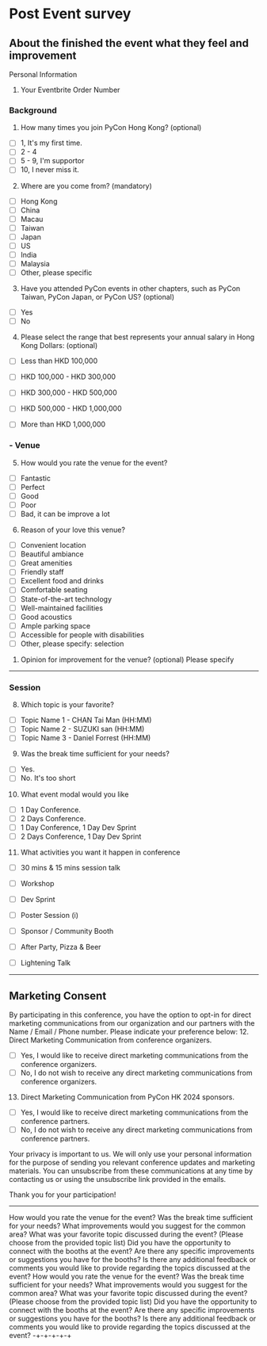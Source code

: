 # Post Event survey
## About the finished the event what they feel and improvement
Personal Information
1. Your Eventbrite Order Number

### Background
1.  How many times you join PyCon Hong Kong? (optional)
- [ ] 1, It's my first time.
- [ ] 2 - 4
- [ ] 5 - 9, I'm supportor
- [ ] 10, I never miss it. 
  
2. Where are you come from? (mandatory)
- [ ] Hong Kong
- [ ] China
- [ ] Macau
- [ ] Taiwan
- [ ] Japan
- [ ] US
- [ ] India
- [ ] Malaysia
- [ ] Other, please specific 
  
3. Have you attended PyCon events in other chapters, such as PyCon Taiwan, PyCon Japan, or PyCon US? (optional)
- [ ] Yes
- [ ] No
  
4. Please select the range that best represents your annual salary in Hong Kong Dollars: (optional)
- [ ] Less than HKD 100,000
- [ ] HKD 100,000 - HKD 300,000
- [ ] HKD 300,000 - HKD 500,000
- [ ] HKD 500,000 - HKD 1,000,000
- [ ] More than HKD 1,000,000


### - Venue

5. How would you rate the venue for the event?
- [ ] Fantastic
- [ ] Perfect
- [ ] Good
- [ ] Poor
- [ ] Bad, it can be improve a lot

6. Reason of your love this venue?
-[ ] Convenient location
-[ ] Beautiful ambiance
-[ ] Great amenities
-[ ] Friendly staff
-[ ] Excellent food and drinks
-[ ] Comfortable seating
-[ ] State-of-the-art technology
-[ ] Well-maintained facilities
-[ ] Good acoustics
-[ ] Ample parking space
-[ ] Accessible for people with disabilities
-[ ] Other, please specify: selection

1. Opinion for improvement for the venue? (optional)
Please specify

--- 
### Session
8. Which topic is your favorite?
   
- [ ] Topic Name 1 - CHAN Tai Man (HH:MM) 
- [ ] Topic Name 2 - SUZUKI san (HH:MM) 
- [ ] Topic Name 3 - Daniel Forrest (HH:MM) 

9. Was the break time sufficient for your needs?
- [ ] Yes. 
- [ ] No. It's too short
  
10. What event modal would you like
- [ ] 1 Day Conference. 
- [ ] 2 Days Conference.
- [ ] 1 Day Conference, 1 Day Dev Sprint
- [ ] 2 Days Conference, 1 Day Dev Sprint

11. What activities you want it happen in conference
- [ ] 30 mins & 15 mins session talk
- [ ] Workshop
- [ ] Dev Sprint
- [ ] Poster Session (i)
- [ ] Sponsor / Community Booth
- [ ] After Party, Pizza & Beer
- [ ] Lightening Talk


--- 
## Marketing Consent

By participating in this conference, you have the option to opt-in for direct marketing communications from our organization and our partners with the Name / Email / Phone number. Please indicate your preference below:
12. Direct Marketing Communication from conference organizers. 
- [ ] Yes, I would like to receive direct marketing communications from the conference organizers.
- [ ] No, I do not wish to receive any direct marketing communications from conference organizers.

13. Direct Marketing Communication from PyCon HK 2024 sponsors. 
- [ ] Yes, I would like to receive direct marketing communications from the conference partners.
- [ ] No, I do not wish to receive any direct marketing communications from conference partners.

Your privacy is important to us. We will only use your personal information for the purpose of sending you relevant conference updates and marketing materials. You can unsubscribe from these communications at any time by contacting us or using the unsubscribe link provided in the emails.

Thank you for your participation!








---
How would you rate the venue for the event?
Was the break time sufficient for your needs?
What improvements would you suggest for the common area?
What was your favorite topic discussed during the event? (Please choose from the provided topic list)
Did you have the opportunity to connect with the booths at the event?
Are there any specific improvements or suggestions you have for the booths?
Is there any additional feedback or comments you would like to provide regarding the topics discussed at the event?
How would you rate the venue for the event?
Was the break time sufficient for your needs?
What improvements would you suggest for the common area?
What was your favorite topic discussed during the event? (Please choose from the provided topic list)
Did you have the opportunity to connect with the booths at the event?
Are there any specific improvements or suggestions you have for the booths?
Is there any additional feedback or comments you would like to provide regarding the topics discussed at the event? -+-+-+-+-+
